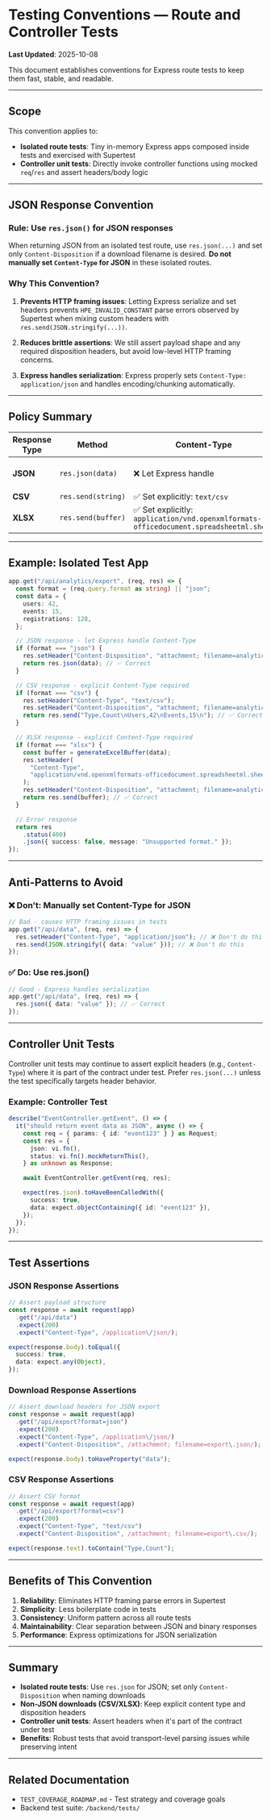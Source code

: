# Testing Conventions — Route and Controller Tests

**Last Updated**: 2025-10-08

This document establishes conventions for Express route tests to keep them fast, stable, and readable.

---

## Scope

This convention applies to:

- **Isolated route tests**: Tiny in-memory Express apps composed inside tests and exercised with Supertest
- **Controller unit tests**: Directly invoke controller functions using mocked `req`/`res` and assert headers/body logic

---

## JSON Response Convention

### Rule: Use `res.json()` for JSON responses

When returning JSON from an isolated test route, use `res.json(...)` and set only `Content-Disposition` if a download filename is desired. **Do not manually set `Content-Type` for JSON** in these isolated routes.

### Why This Convention?

1. **Prevents HTTP framing issues**: Letting Express serialize and set headers prevents `HPE_INVALID_CONSTANT` parse errors observed by Supertest when mixing custom headers with `res.send(JSON.stringify(...))`.

2. **Reduces brittle assertions**: We still assert payload shape and any required disposition headers, but avoid low-level HTTP framing concerns.

3. **Express handles serialization**: Express properly sets `Content-Type: application/json` and handles encoding/chunking automatically.

---

## Policy Summary

| Response Type | Method             | Content-Type                                                                           | Content-Disposition         |
| ------------- | ------------------ | -------------------------------------------------------------------------------------- | --------------------------- |
| **JSON**      | `res.json(data)`   | ❌ Let Express handle                                                                  | ✅ Optional (for downloads) |
| **CSV**       | `res.send(string)` | ✅ Set explicitly: `text/csv`                                                          | ✅ Required                 |
| **XLSX**      | `res.send(buffer)` | ✅ Set explicitly: `application/vnd.openxmlformats-officedocument.spreadsheetml.sheet` | ✅ Required                 |

---

## Example: Isolated Test App

```typescript
app.get("/api/analytics/export", (req, res) => {
  const format = (req.query.format as string) || "json";
  const data = {
    users: 42,
    events: 15,
    registrations: 128,
  };

  // JSON response - let Express handle Content-Type
  if (format === "json") {
    res.setHeader("Content-Disposition", "attachment; filename=analytics.json");
    return res.json(data); // ✅ Correct
  }

  // CSV response - explicit Content-Type required
  if (format === "csv") {
    res.setHeader("Content-Type", "text/csv");
    res.setHeader("Content-Disposition", "attachment; filename=analytics.csv");
    return res.send("Type,Count\nUsers,42\nEvents,15\n"); // ✅ Correct
  }

  // XLSX response - explicit Content-Type required
  if (format === "xlsx") {
    const buffer = generateExcelBuffer(data);
    res.setHeader(
      "Content-Type",
      "application/vnd.openxmlformats-officedocument.spreadsheetml.sheet"
    );
    res.setHeader("Content-Disposition", "attachment; filename=analytics.xlsx");
    return res.send(buffer); // ✅ Correct
  }

  // Error response
  return res
    .status(400)
    .json({ success: false, message: "Unsupported format." });
});
```

---

## Anti-Patterns to Avoid

### ❌ Don't: Manually set Content-Type for JSON

```typescript
// Bad - causes HTTP framing issues in tests
app.get("/api/data", (req, res) => {
  res.setHeader("Content-Type", "application/json"); // ❌ Don't do this
  res.send(JSON.stringify({ data: "value" })); // ❌ Don't do this
});
```

### ✅ Do: Use res.json()

```typescript
// Good - Express handles serialization
app.get("/api/data", (req, res) => {
  res.json({ data: "value" }); // ✅ Correct
});
```

---

## Controller Unit Tests

Controller unit tests may continue to assert explicit headers (e.g., `Content-Type`) where it is part of the contract under test. Prefer `res.json(...)` unless the test specifically targets header behavior.

### Example: Controller Test

```typescript
describe("EventController.getEvent", () => {
  it("should return event data as JSON", async () => {
    const req = { params: { id: "event123" } } as Request;
    const res = {
      json: vi.fn(),
      status: vi.fn().mockReturnThis(),
    } as unknown as Response;

    await EventController.getEvent(req, res);

    expect(res.json).toHaveBeenCalledWith({
      success: true,
      data: expect.objectContaining({ id: "event123" }),
    });
  });
});
```

---

## Test Assertions

### JSON Response Assertions

```typescript
// Assert payload structure
const response = await request(app)
  .get("/api/data")
  .expect(200)
  .expect("Content-Type", /application\/json/);

expect(response.body).toEqual({
  success: true,
  data: expect.any(Object),
});
```

### Download Response Assertions

```typescript
// Assert download headers for JSON export
const response = await request(app)
  .get("/api/export?format=json")
  .expect(200)
  .expect("Content-Type", /application\/json/)
  .expect("Content-Disposition", /attachment; filename=export\.json/);

expect(response.body).toHaveProperty("data");
```

### CSV Response Assertions

```typescript
// Assert CSV format
const response = await request(app)
  .get("/api/export?format=csv")
  .expect(200)
  .expect("Content-Type", "text/csv")
  .expect("Content-Disposition", /attachment; filename=export\.csv/);

expect(response.text).toContain("Type,Count");
```

---

## Benefits of This Convention

1. **Reliability**: Eliminates HTTP framing parse errors in Supertest
2. **Simplicity**: Less boilerplate code in tests
3. **Consistency**: Uniform pattern across all route tests
4. **Maintainability**: Clear separation between JSON and binary responses
5. **Performance**: Express optimizations for JSON serialization

---

## Summary

- **Isolated route tests**: Use `res.json` for JSON; set only `Content-Disposition` when naming downloads
- **Non-JSON downloads (CSV/XLSX)**: Keep explicit content type and disposition headers
- **Controller unit tests**: Assert headers when it's part of the contract under test
- **Benefits**: Robust tests that avoid transport-level parsing issues while preserving intent

---

## Related Documentation

- `TEST_COVERAGE_ROADMAP.md` - Test strategy and coverage goals
- Backend test suite: `/backend/tests/`
